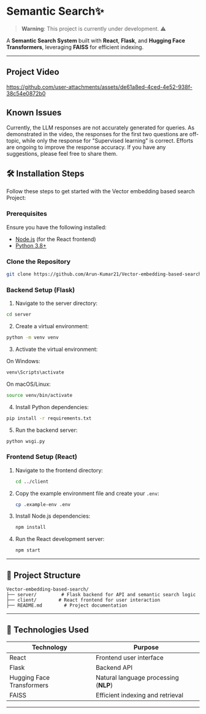 # Semantic Search✨

> **Warning**: This project is currently under development. ⚠️

A **Semantic Search System** built with **React**, **Flask**, and **Hugging Face Transformers**, leveraging **FAISS** for efficient indexing.

---

## Project Video

https://github.com/user-attachments/assets/de61a8ed-4ced-4e52-938f-38c54e0872b0

## Known Issues

Currently, the LLM responses are not accurately generated for queries. As demonstrated in the video, the responses for the first two questions are off-topic, while only the response for "Supervised learning" is correct. Efforts are ongoing to improve the response accuracy. If you have any suggestions, please feel free to share them.

## 🛠️ Installation Steps

Follow these steps to get started with the Vector embedding based search Project:

### Prerequisites

Ensure you have the following installed:

- [Node.js](https://nodejs.org/) (for the React frontend)
- [Python 3.8+](https://www.python.org/)

### Clone the Repository

```bash
git clone https://github.com/Arun-Kumar21/Vector-embedding-based-search .
```

### Backend Setup (Flask)

1. Navigate to the server directory:

```bash
cd server
```

2. Create a virtual environment:

```bash
python -m venv venv
```

3. Activate the virtual environment:

On Windows:

```bash
venv\Scripts\activate
```

On macOS/Linux:

```bash
source venv/bin/activate
```

4. Install Python dependencies:

```bash
pip install -r requirements.txt
```

5. Run the backend server:

```bash
python wsgi.py
```

### Frontend Setup (React)

1. Navigate to the frontend directory:

   ```bash
   cd ../client
   ```

2. Copy the example environment file and create your `.env`:

   ```bash
   cp .example-env .env
   ```

3. Install Node.js dependencies:

   ```bash
   npm install
   ```

4. Run the React development server:

   ```bash
   npm start
   ```

---

## 📂 Project Structure

```plaintext
Vector-embedding-based-search/
├── server/         # Flask backend for API and semantic search logic
├── client/        # React frontend for user interaction
├── README.md        # Project documentation
```

---

## 🔧 Technologies Used

| Technology                | Purpose                               |
| ------------------------- | ------------------------------------- |
| React                     | Frontend user interface               |
| Flask                     | Backend API                           |
| Hugging Face Transformers | Natural language processing (**NLP**) |
| FAISS                     | Efficient indexing and retrieval      |

---
